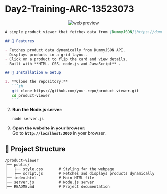 # Day2-Training-ARC-13523073

<p align="center">
  <img src="image.png" alt="web preview">
</p>

````md
A simple product viewer that fetches data from [DummyJSON](https://dummyjson.com/products) and displays it interactively in a web interface.

## 🚀 Features

- Fetches product data dynamically from DummyJSON API.
- Displays products in a grid layout.
- Click on a product to flip the card and view details.
- Built with **HTML, CSS, node.js and JavaScript** .

## 📌 Installation & Setup

1. **Clone the repository:**
   ```sh
   git clone https://github.com/your-repo/product-viewer.git
   cd product-viewer
   ```
````

2. **Run the Node.js server:**

   ```sh
   node server.js
   ```

3. **Open the website in your browser:**  
   Go to **`http://localhost:3000`** in your browser.

## 📂 Project Structure

```
/product-viewer
│── public/
│   ├── style.css       # Styling for the webpage
│   ├── script.js       # Fetches and displays products dynamically
│── index.html          # Main HTML file
│── server.js           # Node.js server
│── README.md           # Project documentation
```
